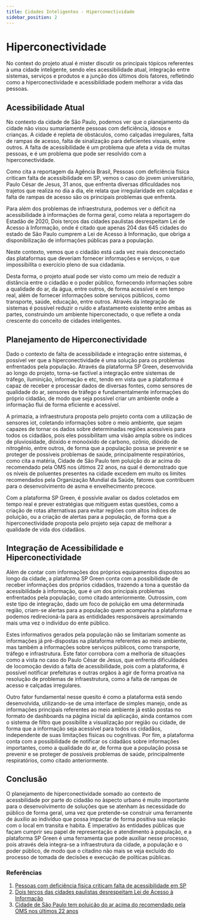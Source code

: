 ```yaml
---
title: Cidades Inteligentes - Hiperconectividade
sidebar_position: 2
---
```


# Hiperconectividade
No context do projeto atual é mister discutir os principais tópícos referentes à uma cidade inteligente, sendo eles acessibilidade atual, integração entre sistemas, serviços e produtos e a junção dos últimos dois fatores, refletindo como a hiperconectividade e acessibildiade podem melhorar a vida das pessoas.

## Acessibilidade Atual
No contexto da cidade de São Paulo, podemos ver que o planejamento da cidade não visou sumariamente pessoas com deficiência, idosos e crianças. A cidade é repleta de obstáculos, como calçadas irregulares, falta de rampas de acesso, falta de sinalização para deficientes visuais, entre outros. A falta de acessibilidade é um problema que afeta a vida de muitas pessoas, e é um problema que pode ser resolvido com a hiperconectividade.

Como cita a reportagem da Agência Brasil, Pessoas com deficiência física criticam falta de acessibilidade em SP, vemos o caso do jovem universitário, Paulo César de Jesus, 31 anos, que enfrenta diversas dificuldades nos trajetos que realiza no dia a dia, ele relata que irregularidade em calçadas e falta de rampas de acesso são os principais problemas que enfrenta.

Para além dos problemas de infraestrutura, podemos ver o déficit na acessibilidade à informações de forma geral, como relata a reportagem do Estadão de 2020, Dois terços das cidades paulistas desrespeitam Lei de Acesso à Informação, onde é citado que apenas 204 das 645 cidades do estado de São Paulo cumprem a Lei de Acesso à Informação, que obriga a disponibilização de informações públicas para a população.

Neste contexto, vemos que o cidadão está cada vez mais desconectado das plataformas que deveriam fornecer informações e serviços, o que impossibilita o exercício pleno de sua cidadania.

Desta forma, o projeto atual pode ser visto como um meio de reduzir a distância entre o cidadão e o poder público, fornecendo informações sobre a qualidade do ar, da água, entre outros, de forma acessível e em tempo real, além de fornecer informações sobre serviços públicos, como transporte, saúde, educação, entre outros. Através da integração de sistemas é possível reduzir o ruído e afastamento existente entre ambas as partes, construindo um ambiente hiperconectado, o que reflete a onda crescente do conceito de cidades inteligentes.

## Planejamento de Hiperconectividade
Dado o contexto de falta de acessibilidade e integração entre sistemas, é possível ver que a hiperconectividade é uma solução para os problemas enfrentados pela população. Através da plataforma SP Green, desenvolvida ao longo do projeto, torna-se factível a integração entre sistemas de tráfego, iluminição, informação e etc, tendo em vista que a plataforma é capaz de receber e processar dados de diversas fontes, como sensores de qualidade do ar, sensores de tráfego e fundamentalmente informações do próprio cidadão, de modo que seja possível criar um ambiente onde a informação flui de forma eficiente e acessível.

A primazia, a infraestrutura proposta pelo projeto conta com a utilização de sensores iot, coletando informações sobre o meio ambiente, que sejam capazes de tornar os dados sobre determinadas regiões acessíveis para todos os cidadãos, pois eles possibilitam uma visão ampla sobre os indices de pluviosidade, dióxido e monoóxido de carbono, ozônio, dióxido de nitrogênio, entre outros, de forma que a população possa se prevenir e se proteger de possíveis problemas de saúde, principalmente respiratórios, como cita a matéria, Cidade de São Paulo tem poluição do ar acima do recomendado pela OMS nos últimos 22 anos, na qual é demonstrado que os níveis de poluentes presentes na cidade excedem em muito os limites recomendados pela Organização Mundial da Saúde, fatores que contribuem para o desenvolvimento de asma e envelhecimento precoce.

Com a plataforma SP Green, é possívle avaliar os dados coletados em tempo real e prever estratégias que mitiguem estas questões, como a criação de rotas alternativas para evitar regiões com altos índices de poluição, ou a criação de alertas para a população, de forma que a hiperconectividade proposta pelo projeto seja capaz de melhorar a qualidade de vida dos cidadãos.


## Integração de Acessibilidade e Hiperconectividade
Além de contar com informações dos próprios equipamentos dispostos ao longo da cidade, a plataforma SP Green conta com a possibilidade de receber informações dos próprios cidadãos, trazendo a tona a questão da acessibilidade à informação, que é um dos principais problemas enfrentados pela população, como citado anteriormente. Outrossim, com este tipo de integração, dado um foco de poluição em uma determinada região, criam-se alertas para a população quem acompanha a plataforma e podemos redirecioná-la para as entididades responsáveis aproximando mais uma vez o indivíduo do ente público. 

Estes informativos gerados pela população não se limitariam somente as informações já pré-dispostas na plataforma referentes ao meio ambiente, mas também a informações sobre serviços públicos, como transporte, tráfego e infrastrutura. Este fator corrobora com a melhoria de situações como a vista no caso do Paulo César de Jesus, que enfrenta dificuldades de locomoção devido a falta de acessibilidade, pois com a plataforma, é possível notificar prefeituras e outras orgãos à agir de forma proativa na resolução de problemas de infraestrutura, como a falta de rampas de acesso e calçadas irregulares. 

Outro fator fundamental nesse quesito é como a plataforma está sendo desenvolvida, utilizando-se de uma interface de simples manejo, onde as informações principais referentes ao meio ambiente já estão postas no formato de dashboards na página inicial da aplicação, ainda contamos com o sistema de filtro que possibilite a visualização por região ou cidade, de forma que a informação seja acessível para todos os cidadãos, independente de suas limitações físicas ou cognitivas. Por fim, a plataforma conta com a possibilidade de notificar os cidadãos sobre informações importantes, como a qualidade do ar, de forma que a população possa se prevenir e se proteger de possíveis problemas de saúde, principalmente respiratórios, como citado anteriormente.

## Conclusão
O planejamento de hiperconectividade somado ao contexto de acessbilidade por parte do cidadão no àspecto urbano é muito importante para o desenvolvimento de soluções que se atenham às necessidade do público de forma geral, uma vez que pretende-se construir uma ferramente de áuxilio ao indivíduo que possa impactar de forma positiva sua relação com o local em transita e habita. É imperativo às entidades públicas que façam cumprir seu papel de representação e atendimento à população, e a plataforma SP Green é uma ferramenta que pode auxiliar nesse processo, pois através dela integra-se a infraestrutura da cidade, a população e o poder público, de modo que o citadino não mais se veja excluído do processo de tomada de decisões e execução de políticas públicas.

### Referências
1. [Pessoas com deficiência física criticam falta de acessibilidade em SP](https://agenciabrasil.ebc.com.br/geral/noticia/2019-09/pessoas-com-deficiencia-fisica-criticam-falta-de-acessibilidade-em-sp)
2. [Dois terços das cidades paulistas desrespeitam Lei de Acesso à Informação](https://www.estadao.com.br/politica/dois-tercos-das-cidades-paulistas-desrespeitam-lei-de-acesso-a-informacao/)
3. [Cidade de São Paulo tem poluição do ar acima do recomendado pela OMS nos últimos 22 anos](https://energiaeambiente.org.br/cidade-de-sao-paulo-tem-poluicao-do-ar-acima-do-recomendado-pela-oms-nos-ultimos-22-anos-20220526)